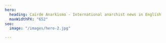 ```yaml
---
hero:
  heading: Cairde Anarkismo - International anarchist news in English
  maxWidthPX: "652"
seo:
  image: "/images/hero-2.jpg"

---
```

